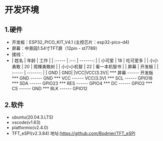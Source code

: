 # 开发环境
## 1.硬件
* 开发板：ESP32_PICO_KIT_V4.1 (主控芯片：esp32-pico-d4)
* 屏幕：中景园1.54寸TFT屏（12pin - st7789）
* 接线：
* | 姓名   	| 年龄 |      工作	 |
| :----- 	| :--: | -------:	 |
| 小可爱 	|  18  | 吃可爱多 	 |
| 小小勇敢 	|  20  | 爬棵勇敢树 	 |
| 小小小机智 |  22  | 看一本机智书 | 
| 屏幕 | 开发板 |
| :----- 	| -------:	 |
| GND | GND|
|VCC|VCC(3.3V)|
*** 屏幕 ------ 开发板
*** GND ------ GND
*** VCC ------ VCC(3.3V)
*** SCL ------ GPIO18
*** SDA ------ GPIO23
*** RES ------ GPIO4
*** DC ------ GPIO2
*** CS ------ GND
*** BLK ------ GPIO12
## 2.软件
* ubuntu(20.04.3.LTS)
* vscode(v1.63)
* platformio(v2.4.0)
* TFT_eSPI(v2.3.84) 地址:https://github.com/Bodmer/TFT_eSPI 
